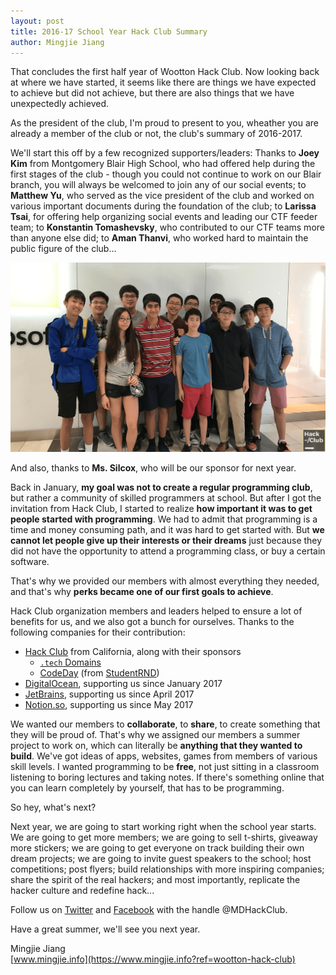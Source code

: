 ```yaml
---
layout: post
title: 2016-17 School Year Hack Club Summary
author: Mingjie Jiang
---
```


That concludes the first half year of Wootton Hack Club. Now looking back at where we have started, it seems like there are things we have expected to achieve but did not achieve, but there are also things that we have unexpectedly achieved.

As the president of the club, I'm proud to present to you, wheather you are already a member of the club or not, the club's summary of 2016-2017.

We'll start this off by a few recognized supporters/leaders: Thanks to **Joey Kim** from Montgomery Blair High School, who had offered help during the first stages of the club - though you could not continue to work on our Blair branch, you will always be welcomed to join any of our social events; to **Matthew Yu**, who served as the vice president of the club and worked on various important documents during the foundation of the club; to **Larissa Tsai**, for offering help organizing social events and leading our CTF feeder team; to **Konstantin Tomashevsky**, who contributed to our CTF teams more than anyone else did; to **Aman Thanvi**, who worked hard to maintain the public figure of the club...

[![Hack Club Social 2016-2017](/images/hack-club-official-group.png)](https://mj66.tech/hack-club-official-group.jpg)

And also, thanks to **Ms. Silcox**, who will be our sponsor for next year.

Back in January, **my goal was not to create a regular programming club**, but rather a community of skilled programmers at school. But after I got the invitation from Hack Club, I started to realize **how important it was to get people started with programming**. We had to admit that programming is a time and money consuming path, and it was hard to get started with. But **we cannot let people give up their interests or their dreams** just because they did not have the opportunity to attend a programming class, or buy a certain software.

That's why we provided our members with almost everything they needed, and that's why **perks became one of our first goals to achieve**.

Hack Club organization members and leaders helped to ensure a lot of benefits for us, and we also got a bunch for ourselves. Thanks to the following companies for their contribution:

- [Hack Club](https://hackclub.com/?ref=wootton-hack-club) from California, along with their sponsors
    - [`.tech` Domains](https://get.tech/?ref=wootton-hack-club)
    - [CodeDay](https://codeday.com/?ref=wootton-hack-club) (from [StudentRND](https://srnd.org/?ref=wootton-hack-club))
- [DigitalOcean](https://digitalocean.com/?ref=wootton-hack-club), supporting us since January 2017
- [JetBrains](https://jetbrains.com/?ref=wootton-hack-club), supporting us since April 2017
- [Notion.so](https://notion.so/?ref=wootton-hack-club), supporting us since May 2017

We wanted our members to **collaborate**, to **share**, to create something that they will be proud of. That's why we assigned our members a summer project to work on, which can literally be **anything that they wanted to build**. We've got ideas of apps, websites, games from members of various skill levels. I wanted programming to be **free**, not just sitting in a classroom listening to boring lectures and taking notes. If there's something online that you can learn completely by yourself, that has to be programming.

So hey, what's next?

Next year, we are going to start working right when the school year starts. We are going to get more members; we are going to sell t-shirts, giveaway more stickers; we are going to get everyone on track building their own dream projects; we are going to invite guest speakers to the school; host competitions; post flyers; build relationships with more inspiring companies; share the spirit of the real hackers; and most importantly, replicate the hacker culture and redefine hack...

Follow us on [Twitter](https://twitter.com/MDHackClub/?ref=wootton-hack-club) and [Facebook](https://www.facebook.com/mdhackclub/?ref=wootton-hack-club) with the handle @MDHackClub.

Have a great summer, we'll see you next year.

Mingjie Jiang  
[www.mingjie.info](https://www.mingjie.info?ref=wootton-hack-club)

